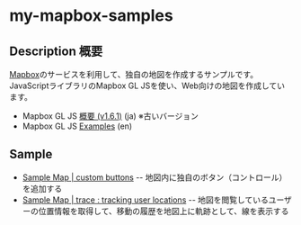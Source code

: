 # my-mapbox-samples

## Description 概要

[Mapbox](https://www.mapbox.jp/maps)のサービスを利用して、独自の地図を作成するサンプルです。
JavaScriptライブラリのMapbox GL JSを使い、Web向けの地図を作成しています。

- Mapbox GL JS [概要 (v1.6.1)](https://docs.mapbox.com/jp/mapbox-gl-js/overview/) (ja) ※古いバージョン
- Mapbox GL JS [Examples](https://docs.mapbox.com/mapbox-gl-js/example/) (en)

## Sample

- [Sample Map | custom buttons](https://pages.isnot.jp/my-mapbox-samples/sample-custom-buttons.html)
  -- 地図内に独自のボタン（コントロール）を追加する
- [Sample Map | trace : tracking user locations](https://pages.isnot.jp/my-mapbox-samples/sample-trace.html)
  -- 地図を閲覧しているユーザーの位置情報を取得して、移動の履歴を地図上に軌跡として、線を表示する
